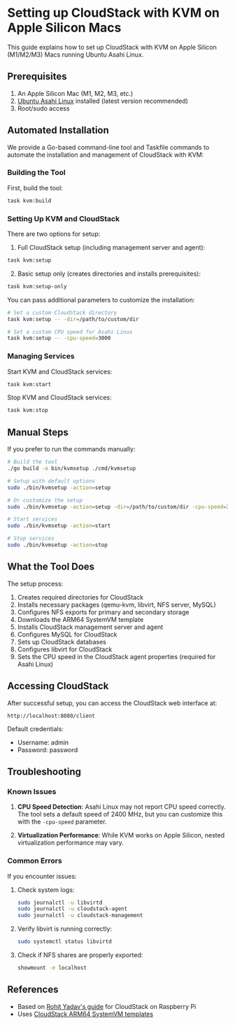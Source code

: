 # Setting up CloudStack with KVM on Apple Silicon Macs

This guide explains how to set up CloudStack with KVM on Apple Silicon (M1/M2/M3) Macs running Ubuntu Asahi Linux.

## Prerequisites

1. An Apple Silicon Mac (M1, M2, M3, etc.)
2. [Ubuntu Asahi Linux](https://asahilinux.org/) installed (latest version recommended)
3. Root/sudo access

## Automated Installation

We provide a Go-based command-line tool and Taskfile commands to automate the installation and management of CloudStack with KVM:

### Building the Tool

First, build the tool:

```bash
task kvm:build
```

### Setting Up KVM and CloudStack

There are two options for setup:

1. Full CloudStack setup (including management server and agent):

```bash
task kvm:setup
```

2. Basic setup only (creates directories and installs prerequisites):

```bash
task kvm:setup-only
```

You can pass additional parameters to customize the installation:

```bash
# Set a custom CloudStack directory
task kvm:setup -- -dir=/path/to/custom/dir

# Set a custom CPU speed for Asahi Linux
task kvm:setup -- -cpu-speed=3000
```

### Managing Services

Start KVM and CloudStack services:

```bash
task kvm:start
```

Stop KVM and CloudStack services:

```bash
task kvm:stop
```

## Manual Steps

If you prefer to run the commands manually:

```bash
# Build the tool
./go build -o bin/kvmsetup ./cmd/kvmsetup

# Setup with default options
sudo ./bin/kvmsetup -action=setup

# Or customize the setup
sudo ./bin/kvmsetup -action=setup -dir=/path/to/custom/dir -cpu-speed=3000

# Start services
sudo ./bin/kvmsetup -action=start

# Stop services
sudo ./bin/kvmsetup -action=stop
```

## What the Tool Does

The setup process:

1. Creates required directories for CloudStack
2. Installs necessary packages (qemu-kvm, libvirt, NFS server, MySQL)
3. Configures NFS exports for primary and secondary storage
4. Downloads the ARM64 SystemVM template
5. Installs CloudStack management server and agent
6. Configures MySQL for CloudStack
7. Sets up CloudStack databases
8. Configures libvirt for CloudStack
9. Sets the CPU speed in the CloudStack agent properties (required for Asahi Linux)

## Accessing CloudStack

After successful setup, you can access the CloudStack web interface at:

```
http://localhost:8080/client
```

Default credentials:

-   Username: admin
-   Password: password

## Troubleshooting

### Known Issues

1. **CPU Speed Detection**: Asahi Linux may not report CPU speed correctly. The tool sets a default speed of 2400 MHz, but you can customize this with the `-cpu-speed` parameter.

2. **Virtualization Performance**: While KVM works on Apple Silicon, nested virtualization performance may vary.

### Common Errors

If you encounter issues:

1. Check system logs:

    ```bash
    sudo journalctl -u libvirtd
    sudo journalctl -u cloudstack-agent
    sudo journalctl -u cloudstack-management
    ```

2. Verify libvirt is running correctly:

    ```bash
    sudo systemctl status libvirtd
    ```

3. Check if NFS shares are properly exported:
    ```bash
    showmount -e localhost
    ```

## References

-   Based on [Rohit Yadav's guide](https://rohityadav.cloud/blog/cloudstack-rpi4-kvm/) for CloudStack on Raspberry Pi
-   Uses [CloudStack ARM64 SystemVM templates](https://download.cloudstack.org/arm64/systemvmtemplate/4.20/)
